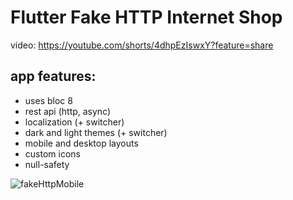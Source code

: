 # Flutter Fake HTTP Internet Shop

video: https://youtube.com/shorts/4dhpEzIswxY?feature=share

## app features:
* uses bloc 8
* rest api (http, async)
* localization (+ switcher)
* dark and light themes (+ switcher)
* mobile and desktop layouts
* custom icons
* null-safety

![fakeHttpMobile](https://user-images.githubusercontent.com/49438937/216580773-bd9e9d59-8b40-49bc-ba43-32c295542f06.png)
